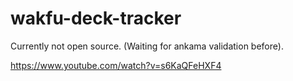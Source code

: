 # wakfu-deck-tracker


Currently not open source. (Waiting for ankama validation before).

https://www.youtube.com/watch?v=s6KaQFeHXF4
